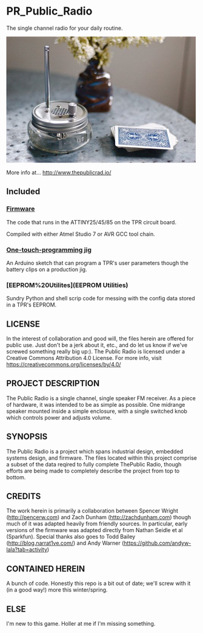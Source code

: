 # PR_Public_Radio

The single channel radio for your daily routine.


![](masthead.jpg?raw=true "The Public Radio")



More info at...
http://www.thepublicrad.io/

## Included 

### [Firmware](/Firmware)

The code that runs in the ATTINY25/45/85 on the TPR circuit board. 

Compiled with either Atmel Studio 7 or AVR GCC tool chain. 

### [One-touch-programming jig](One-touch_Programming_Jig)

An Arduino sketch that can program a TPR's user parameters though the battery clips on a production jig. 

### [EEPROM%20Utilites](EEPROM Utilities)

Sundry Python and shell scrip code for messing with the config data stored in a TPR's EEPROM.  

## LICENSE
In the interest of collaboration and good will, the files herein are offered for public use. Just don't be a jerk about it, etc., and do let us know if we've screwed something really big up:).
The Public Radio is licensed under a Creative Commons Attribution 4.0 License. For more info, visit https://creativecommons.org/licenses/by/4.0/


## PROJECT DESCRIPTION
The Public Radio is a single channel, single speaker FM receiver. 
As a piece of hardware, it was intended to be as simple as possible. One midrange speaker mounted inside a simple enclosure, with a single switched knob which controls power and adjusts volume.


## SYNOPSIS
The Public Radio is a project which spans industrial design, embedded systems design, and firmware. The files located within this project comprise a subset of the data reqired to fully complete ThePublic Radio, though efforts are being made to completely describe the project from top to bottom.

## CREDITS
The work herein is primarily a collaboration between Spencer Wright (http://pencerw.com) and Zach Dunham (http://zachdunham.com) though much of it was adapted heavily from friendly sources. In particular, early versions of the firmware was adapted directly from Nathan Seidle et al (Sparkfun). Special thanks also goes to Todd Bailey (http://blog.narrat1ve.com/) and Andy Warner (https://github.com/andyw-lala?tab=activity)

## CONTAINED HEREIN
A bunch of code. Honestly this repo is a bit out of date; we'll screw with it (in a good way!) more this winter/spring.

## ELSE
I'm new to this game. Holler at me if I'm missing something.
